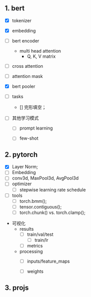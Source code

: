 

## 1. bert

- [x] tokenizer
- [x] embedding
- [ ] bert encoder
    - multi head attention
        - Q, K, V matrix
- [ ] cross attention
 
- [ ] attention mask
        
- [x] bert pooler 

- [ ] tasks
    - [] 完形填空；

- [ ] 其他学习模式
    - [ ] prompt learning
    - [ ] few-shot
    

## 2. pytorch

- [x] Layer Norm;
- [ ] Embedding
- [ ] conv3d, MaxPool3d, AvgPool3d
- [ ] optimizer
    - [ ] stepwise learning rate schedule
- [ ] tools
    - [ ] torch.bmm();
    - [ ] tensor.contiguous();
    - [ ] torch.chunk() vs. torch.clamp();

- 可视化
    - results
        - [ ] train/val/test
            - [ ] train/lr
        - [ ] metrics
    - processing
        - [ ] inputs/feature_maps
        - [ ] weights



## 3. projs

